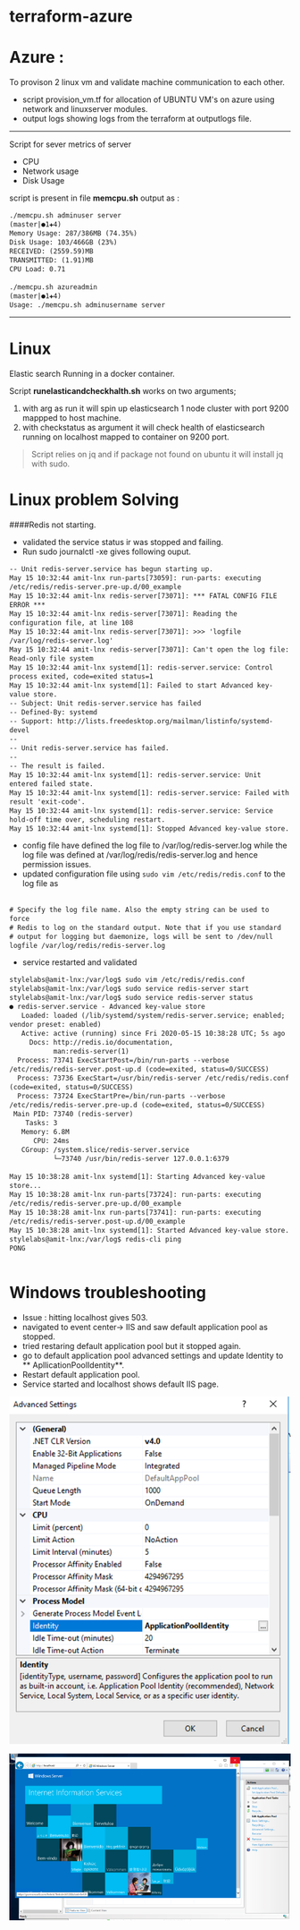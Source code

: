#   terraform-azure


Azure :
===========
To provison 2 linux vm and validate machine communication to each other.
+ script provision_vm.tf for allocation of UBUNTU VM's on azure using network and linuxserver modules.
+ output logs showing logs from the terraform at outputlogs file.
---
Script for sever metrics of server 
+ CPU 
+ Network usage
+ Disk Usage 

script is present in file **memcpu.sh**
output as :
``` 
./memcpu.sh adminuser server                                                  (master|●1✚4)
Memory Usage: 287/386MB (74.35%)
Disk Usage: 103/466GB (23%)
RECEIVED: (2559.59)MB 
TRANSMITTED: (1.91)MB 
CPU Load: 0.71

./memcpu.sh azureadmin                                                                                          (master|●1✚4)
Usage: ./memcpu.sh adminusername server
```
---
Linux
=====
Elastic search Running in a docker container.

Script **runelasticandcheckhalth.sh** works on two arguments;
1. with arg as run it will spin up elasticsearch 1 node cluster with port 9200 mappped to host machine.
2. with checkstatus as argument it will check health of elasticsearch running on localhost mapped to container on 9200 port.

> Script relies on jq  and if package not found on ubuntu it will install jq with sudo.

Linux problem Solving
=====================
####Redis not starting.
+ validated the service status ir was stopped and failing.
+ Run sudo journalctl -xe gives following ouput.
```commandline
-- Unit redis-server.service has begun starting up.
May 15 10:32:44 amit-lnx run-parts[73059]: run-parts: executing /etc/redis/redis-server.pre-up.d/00_example
May 15 10:32:44 amit-lnx redis-server[73071]: *** FATAL CONFIG FILE ERROR ***
May 15 10:32:44 amit-lnx redis-server[73071]: Reading the configuration file, at line 108
May 15 10:32:44 amit-lnx redis-server[73071]: >>> 'logfile /var/log/redis-server.log'
May 15 10:32:44 amit-lnx redis-server[73071]: Can't open the log file: Read-only file system
May 15 10:32:44 amit-lnx systemd[1]: redis-server.service: Control process exited, code=exited status=1
May 15 10:32:44 amit-lnx systemd[1]: Failed to start Advanced key-value store.
-- Subject: Unit redis-server.service has failed
-- Defined-By: systemd
-- Support: http://lists.freedesktop.org/mailman/listinfo/systemd-devel
-- 
-- Unit redis-server.service has failed.
-- 
-- The result is failed.
May 15 10:32:44 amit-lnx systemd[1]: redis-server.service: Unit entered failed state.
May 15 10:32:44 amit-lnx systemd[1]: redis-server.service: Failed with result 'exit-code'.
May 15 10:32:44 amit-lnx systemd[1]: redis-server.service: Service hold-off time over, scheduling restart.
May 15 10:32:44 amit-lnx systemd[1]: Stopped Advanced key-value store.
```
+ config file have defined the log file to /var/log/redis-server.log while the log file was defined at /var/log/redis/redis-server.log and hence permission issues.
+ updated configuration file using ```sudo vim /etc/redis/redis.conf``` to the log file as 
```commandline

# Specify the log file name. Also the empty string can be used to force
# Redis to log on the standard output. Note that if you use standard
# output for logging but daemonize, logs will be sent to /dev/null
logfile /var/log/redis/redis-server.log

```
+ service restarted and validated
```commandline
stylelabs@amit-lnx:/var/log$ sudo vim /etc/redis/redis.conf
stylelabs@amit-lnx:/var/log$ sudo service redis-server start 
stylelabs@amit-lnx:/var/log$ sudo service redis-server status
● redis-server.service - Advanced key-value store
   Loaded: loaded (/lib/systemd/system/redis-server.service; enabled; vendor preset: enabled)
   Active: active (running) since Fri 2020-05-15 10:38:28 UTC; 5s ago
     Docs: http://redis.io/documentation,
           man:redis-server(1)
  Process: 73741 ExecStartPost=/bin/run-parts --verbose /etc/redis/redis-server.post-up.d (code=exited, status=0/SUCCESS)
  Process: 73736 ExecStart=/usr/bin/redis-server /etc/redis/redis.conf (code=exited, status=0/SUCCESS)
  Process: 73724 ExecStartPre=/bin/run-parts --verbose /etc/redis/redis-server.pre-up.d (code=exited, status=0/SUCCESS)
 Main PID: 73740 (redis-server)
    Tasks: 3
   Memory: 6.8M
      CPU: 24ms
   CGroup: /system.slice/redis-server.service
           └─73740 /usr/bin/redis-server 127.0.0.1:6379       

May 15 10:38:28 amit-lnx systemd[1]: Starting Advanced key-value store...
May 15 10:38:28 amit-lnx run-parts[73724]: run-parts: executing /etc/redis/redis-server.pre-up.d/00_example
May 15 10:38:28 amit-lnx run-parts[73741]: run-parts: executing /etc/redis/redis-server.post-up.d/00_example
May 15 10:38:28 amit-lnx systemd[1]: Started Advanced key-value store.
stylelabs@amit-lnx:/var/log$ redis-cli ping 
PONG


```

Windows troubleshooting
=======================
+ Issue : hitting localhost gives 503.
+ navigated to event center-> IIS and saw default application pool as stopped.
+ tried restaring default application pool but it stopped again.
+ go to default application pool advanced settings and update Identity to ** ApllicationPoolIdentity**.
+ Restart default application pool.
+ Service started and localhost shows default IIS page.

![Userpool image](https://github.com/coolamiy/terraform-azure/blob/master/USerpool.png)

![IIS image](https://github.com/coolamiy/terraform-azure/blob/master/IIS.png)
